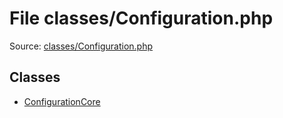 File classes/Configuration.php
=========

Source: [classes/Configuration.php](https://github.com/PrestaShop/PrestaShop/blob/1.6.1.3/classes/Configuration.php)


Classes
-------

* [ConfigurationCore](class.ConfigurationCore.md)

